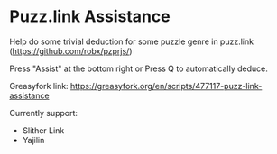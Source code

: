 # Puzz.link Assistance
Help do some trivial deduction for some puzzle genre in puzz.link (https://github.com/robx/pzprjs/)

Press "Assist" at the bottom right or Press Q to automatically deduce.

Greasyfork link:
https://greasyfork.org/en/scripts/477117-puzz-link-assistance

Currently support:
* Slither Link
* Yajilin